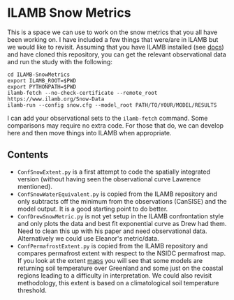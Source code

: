 # ILAMB Snow Metrics

This is a space we can use to work on the snow metrics that you all
have been working on. I have included a few things that were/are in
ILAMB but we would like to revisit. Assuming that you have ILAMB
installed (see [docs](https://www.ilamb.org/doc/)) and have cloned
this repository, you can get the relevant observational data and run
the study with the following:

```
cd ILAMB-SnowMetrics
export ILAMB_ROOT=$PWD
export PYTHONPATH=$PWD
ilamb-fetch --no-check-certificate --remote_root https://www.ilamb.org/Snow-Data
ilamb-run --config snow.cfg --model_root PATH/TO/YOUR/MODEL/RESULTS
```

I can add your observational sets to the `ilamb-fetch` command. Some
comparisons may require no extra code. For those that do, we can
develop here and then move things into ILAMB when appropriate.

## Contents

* `ConfSnowExtent.py` is a first attempt to code the spatially
  integrated version (without having seen the observational curve
  Lawrence mentioned).
* `ConfSnowWaterEquivalent.py` is copied from the ILAMB repository and
  only subtracts off the minimum from the observations (CanSISE) and
  the model output. It is a good starting point to do better.
* `ConfDrewSnowMetric.py` is not yet setup in the ILAMB confrontation
  style and only plots the data and best fit exponential curve as Drew
  had them. Need to clean this up with his paper and need
  observational data. Alternatively we could use Eleanor's metric/data.
* `ConfPermafrostExtent.py` is copied from the ILAMB repository and compares
  permafrost extent with respect to the NSIDC permafrost map. If you
  look at the extent
  [maps](https://www.ilamb.org/CMIP5v6/historical/HydrologyCycle/Permafrost/NSIDC/NSIDC.html#AllModels)
  you will see that some models are returning soil temperature over
  Greenland and some just on the coastal regions leading to a
  difficulty in interpretation. We could also revisit methodology,
  this extent is based on a climatological soil temperature threshold.

